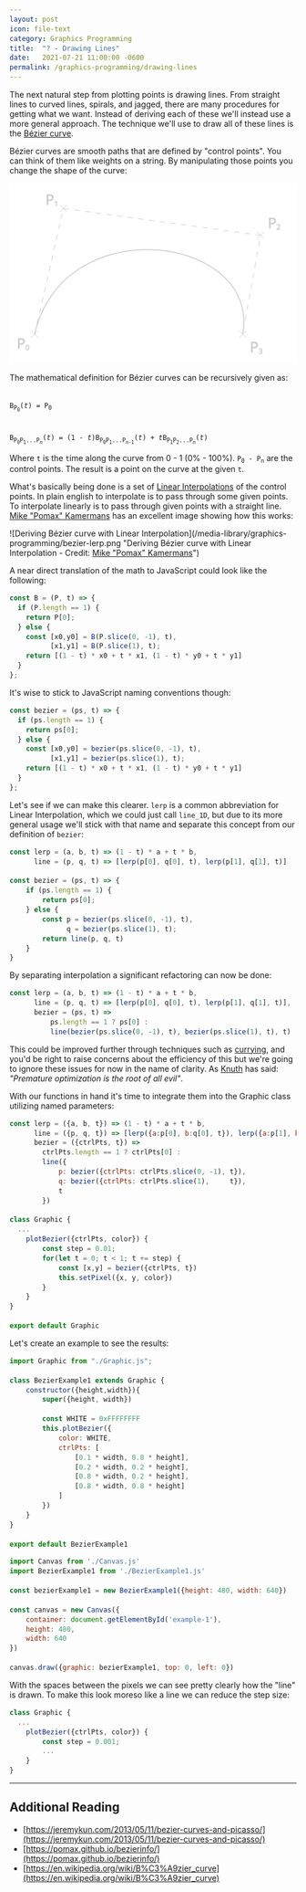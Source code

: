 ```yaml
---
layout: post
icon: file-text
category: Graphics Programming
title:  "? - Drawing Lines"
date:   2021-07-21 11:00:00 -0600
permalink: /graphics-programming/drawing-lines
---
```


The next natural step from plotting points is drawing lines. From straight lines
to curved lines, spirals, and jagged, there are many procedures for getting
what we want. Instead of deriving each of these we'll instead use a more
general approach. The technique we'll use to draw all of these lines
is the [Bézier curve](https://en.wikipedia.org/wiki/B%C3%A9zier_curve).

Bézier curves are smooth paths that are defined by "control points". You can think of
them like weights on a string. By manipulating those points you change the shape of the curve:

![Bézier curve](/media-library/graphics-programming/bezier-curve-wikipedia.svg "Bézier curve - Credit: [Wikipedia](https://en.wikipedia.org/wiki/B%C3%A9zier_curve)")

The mathematical definition for Bézier curves can be recursively given as:

<code>
B<sub>P<sub>0</sub></sub>(<em>t</em>) = P<sub>0</sub>
<br>
B<sub>P<sub>0</sub>P<sub>1</sub>...P<sub><em>n</em></sub></sub>(<em>t</em>) = (1 - <em>t</em>)B<sub>P<sub>0</sub>P<sub>1</sub>...P<sub><em>n</em>-1</sub></sub>(<em>t</em>) + <em>t</em>B<sub>P<sub>1</sub>P<sub>2</sub>...P<sub><em>n</em></sub></sub>(<em>t</em>)
</code>

Where `t` is the `t`ime along the curve from 0 - 1 (0% - 100%). <code>P<sub>0</sub>&nbsp;-&nbsp;P<sub>n</sub></code> are the control points.
The result is a point on the curve at the given `t`.

What's basically being done is a set of [Linear Interpolations](https://en.wikipedia.org/wiki/Linear_interpolation)
of the control points. In plain english to interpolate is to pass through some given points. To interpolate linearly is to pass through given points with a straight line.
[Mike "Pomax" Kamermans](https://twitter.com/TheRealPomax) has an excellent image showing how this works:

![Deriving Bézier curve with Linear Interpolation](/media-library/graphics-programming/bezier-lerp.png "Deriving Bézier curve with Linear Interpolation - Credit: [Mike "Pomax" Kamermans](https://pomax.github.io/bezierinfo/#whatis)")

A near direct translation of the math to JavaScript could look like the following:

```js
const B = (P, t) => {
  if (P.length == 1) {
    return P[0];
  } else {
    const [x0,y0] = B(P.slice(0, -1), t),
          [x1,y1] = B(P.slice(1), t);
    return [(1 - t) * x0 + t * x1, (1 - t) * y0 + t * y1]
  }
};
```

It's wise to stick to JavaScript naming conventions though:

```js
const bezier = (ps, t) => {
  if (ps.length == 1) {
    return ps[0];
  } else {
    const [x0,y0] = bezier(ps.slice(0, -1), t),
          [x1,y1] = bezier(ps.slice(1), t);
    return [(1 - t) * x0 + t * x1, (1 - t) * y0 + t * y1]
  }
};
```

Let's see if we can make this clearer. `lerp` is a common abbreviation for Linear Interpolation,
which we could just call `line_1D`, but due to its more general usage we'll stick with that name
and separate this concept from our definition of `bezier`:

```js
const lerp = (a, b, t) => (1 - t) * a + t * b,
      line = (p, q, t) => [lerp(p[0], q[0], t), lerp(p[1], q[1], t)]

const bezier = (ps, t) => {
    if (ps.length == 1) {
        return ps[0];
    } else {
        const p = bezier(ps.slice(0, -1), t),
              q = bezier(ps.slice(1), t);
        return line(p, q, t)
    }
}
```

By separating interpolation a significant refactoring can now be done:

```js
const lerp = (a, b, t) => (1 - t) * a + t * b,
      line = (p, q, t) => [lerp(p[0], q[0], t), lerp(p[1], q[1], t)],
      bezier = (ps, t) =>
          ps.length == 1 ? ps[0] :
          line(bezier(ps.slice(0, -1), t), bezier(ps.slice(1), t), t)
```

This could be improved further through techniques such as [currying](https://en.wikipedia.org/wiki/Currying),
and you'd be right to raise concerns about the efficiency of this but we're going to ignore
these issues for now in the name of clarity.  As [Knuth](https://en.wikipedia.org/wiki/Donald_Knuth) has said:
<em>"Premature optimization is the root of all evil"</em>.

With our functions in hand it's time to integrate them into the Graphic class utilizing named parameters:

```js
const lerp = ({a, b, t}) => (1 - t) * a + t * b,
      line = ({p, q, t}) => [lerp({a:p[0], b:q[0], t}), lerp({a:p[1], b:q[1], t})],
      bezier = ({ctrlPts, t}) =>
        ctrlPts.length == 1 ? ctrlPts[0] :
        line({
            p: bezier({ctrlPts: ctrlPts.slice(0, -1), t}),
            q: bezier({ctrlPts: ctrlPts.slice(1),     t}),
            t
        })

class Graphic {
  ...
    plotBezier({ctrlPts, color}) {
        const step = 0.01;
        for(let t = 0; t < 1; t += step) {
            const [x,y] = bezier({ctrlPts, t})
            this.setPixel({x, y, color})
        }
    }
}

export default Graphic
```

Let's create an example to see the results:

```js
import Graphic from "./Graphic.js";

class BezierExample1 extends Graphic {
    constructor({height,width}){
        super({height, width})

        const WHITE = 0xFFFFFFFF
        this.plotBezier({
            color: WHITE,
            ctrlPts: [
                [0.1 * width, 0.8 * height],
                [0.2 * width, 0.2 * height],
                [0.8 * width, 0.2 * height],
                [0.8 * width, 0.8 * height]
            ]
        })
    }
}

export default BezierExample1
```

```js
import Canvas from './Canvas.js'
import BezierExample1 from './BezierExample1.js'

const bezierExample1 = new BezierExample1({height: 480, width: 640})

const canvas = new Canvas({
    container: document.getElementById('example-1'),
    height: 480,
    width: 640
})

canvas.draw({graphic: bezierExample1, top: 0, left: 0})
```

<figure id="example-1"></figure>
<script type="module" src="/scripts/graphics-programming/lesson3/example-1.js"></script>

With the spaces between the pixels we can see pretty clearly how the "line" is drawn.
To make this look moreso like a line we can reduce the step size:

```js
class Graphic {
  ...
    plotBezier({ctrlPts, color}) {
        const step = 0.001;
        ...
    }
}
```

<figure id="example-2"></figure>
<script type="module" src="/scripts/graphics-programming/lesson3/example-2.js"></script>

<!--
https://codepen.io/mlhaufe/pen/MWaZoqp?editors=1010
https://github.com/hrldcpr/Bezier.hs/blob/master/Bezier.hs
-->
---

## Additional Reading

* [https://jeremykun.com/2013/05/11/bezier-curves-and-picasso/](https://jeremykun.com/2013/05/11/bezier-curves-and-picasso/)
* [https://pomax.github.io/bezierinfo/](https://pomax.github.io/bezierinfo/)
* [https://en.wikipedia.org/wiki/B%C3%A9zier_curve](https://en.wikipedia.org/wiki/B%C3%A9zier_curve)
